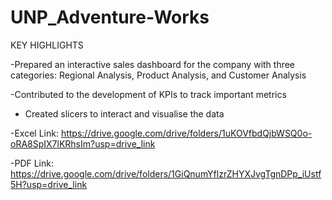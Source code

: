 # UNP_Adventure-Works
KEY HIGHLIGHTS

-Prepared an interactive sales dashboard for the company with three categories: Regional Analysis, Product Analysis, and Customer Analysis

-Contributed to the development of KPIs to track important metrics

- Created slicers to interact and visualise the data
  
-Excel Link: https://drive.google.com/drive/folders/1uKOVfbdQjbWSQ0o-oRA8SpIX7lKRhsIm?usp=drive_link

-PDF Link: https://drive.google.com/drive/folders/1GiQnumYflzrZHYXJvgTgnDPp_iUstf5H?usp=drive_link 
